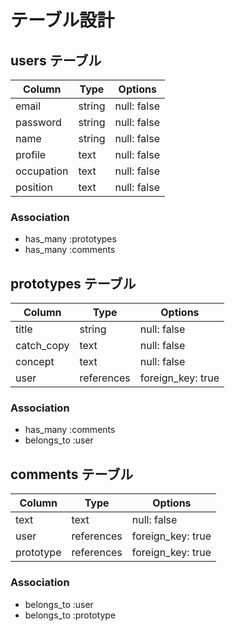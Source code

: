 # テーブル設計

## users テーブル

| Column     | Type    | Options     |
| ---------- | ------- | ----------- |
| email      | string  | null: false |
| password   | string  | null: false |
| name       | string  | null: false |
| profile    | text    | null: false |
| occupation | text    | null: false |
| position   | text    | null: false |

### Association

- has_many :prototypes
- has_many :comments

## prototypes テーブル

| Column     | Type       | Options           |
| ---------- | ---------- | ----------------- |
| title      | string     | null: false       |
| catch_copy | text       | null: false       |
| concept    | text       | null: false       |
| user       | references | foreign_key: true |

### Association

- has_many :comments
- belongs_to :user

## comments テーブル

| Column    | Type       | Options           |
| --------- | ---------- | ------------------|
| text      | text       | null: false       |
| user      | references | foreign_key: true |
| prototype | references | foreign_key: true |

### Association

- belongs_to :user
- belongs_to :prototype